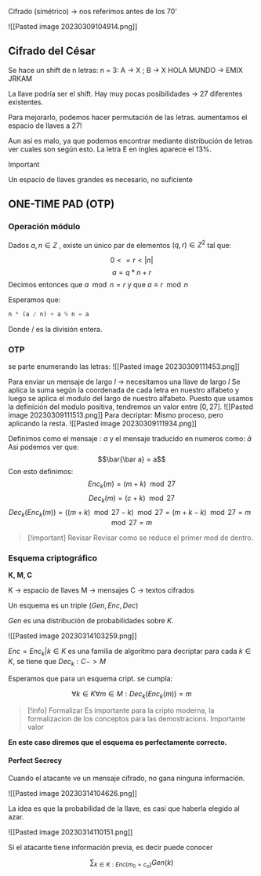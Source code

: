 
Cifrado (simétrico) -> nos referimos antes de los 70'

![[Pasted image 20230309104914.png]]

## Cifrado del César

Se hace un shift de n letras:
	n = 3: A -> X ; B -> X
	HOLA MUNDO -> EMIX JRKAM

La llave podría ser el shift. Hay muy pocas posibilidades -> 27 diferentes existentes.

Para mejorarlo, podemos hacer permutación de las letras. aumentamos el espacio de llaves a $27!$ 

Aun así es malo, ya que podemos encontrar mediante distribución de letras ver cuales son según esto. La letra E en ingles aparece el 13%. 

> [!important]
> Un espacio de llaves grandes es necesario, no suficiente

## ONE-TIME PAD (OTP)

### Operación módulo

Dados $a, n \in Z$ , existe un único par de elementos $(q, r) \in Z^2$ tal que:

$$0 <= r < |n|$$
$$a = q * n + r$$
	Decimos entonces que $a \mod n = r$    y que  $a \equiv r \mod n$ 

Esperamos que:
```python
n * (a / n) + a % n = a
```

Donde / es la división entera.

### OTP

se parte enumerando las letras:
![[Pasted image 20230309111453.png]]

Para enviar un mensaje de largo $l$ -> necesitamos una llave de largo $l$
Se aplica la suma según la coordenada de cada letra en nuestro alfabeto y luego se aplica el modulo del largo de nuestro alfabeto. 
Puesto que usamos la definición del modulo positiva, tendremos un valor entre $[0, 27]$.
![[Pasted image 20230309111513.png]]
Para decriptar:
Mismo proceso, pero aplicando la resta.
![[Pasted image 20230309111934.png]]

Definimos como el mensaje : $a$ y el mensaje traducido en numeros como: $\bar a$ 
Asi podemos ver que: 
$$\bar{\bar a} = a$$
Con esto definimos:
$$Enc_k(m)=(m+k) \mod 27$$
$$Dec_k(m)=(c+k) \mod 27$$
$$Dec_k(Enc_k(m))=((m+k) \mod 27 - k) \mod 27 = (m + k - k) \mod 27 = m \mod 27 = m$$

> [!important] Revisar
> Revisar como se reduce el primer mod de dentro.


### Esquema criptográfico

**K, M, C**

K -> espacio de llaves
M -> mensajes
C -> textos cifrados

Un esquema es un triple ($Gen, Enc, Dec$)

$Gen$ es una distribución de probabilidades sobre $K$.

![[Pasted image 20230314103259.png]]



$Enc = {Enc_k | k \in K}$ es una familia de algoritmo para decriptar para cada $k \in K$, se tiene que $Dec_k: C -> M$

Esperamos que para un esquema cript. se cumpla:

$$\forall k \in K \forall m \in M: Dec_k(Enc_k(m)) = m$$
> [!info] Formalizar
> Es importante para la cripto moderna, la formalizacion de los conceptos para las demostracions. Importante valor


**En este caso diremos que el esquema es perfectamente correcto.**

#### Perfect Secrecy

Cuando el atacante ve un mensaje cifrado, no gana ninguna información. 

![[Pasted image 20230314104626.png]]


La idea es que la probabilidad de la llave, es casi que haberla elegido al azar. 

![[Pasted image 20230314110151.png]]

Si el atacante tiene información previa, es decir puede conocer


$$\sum_{k \in K: Enc(m_{0}=c_{o})}Gen(k)$$

